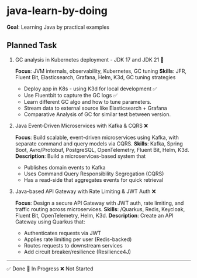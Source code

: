 # java-learn-by-doing

**Goal**: Learning Java by practical examples

## Planned Task

1. GC analysis in Kubernetes deployment - JDK 17 and JDK 21  🔄
    
    **Focus**: JVM internals, observability, Kubernetes, GC tuning
    **Skills**: JFR, Fluent Bit, Elasticsearch, Grafana, Helm, K3d, GC tuning strategies

    - Deploy app in K8s - using K3d for local development  ✅
    - Use Fluentbit to capture the GC logs  ✅
    - Learn different GC algo and how to tune parameters.
    - Stream data to external source like Elasticsearch + Grafana
    - Comparative Analysis of GC for similar test between version.

2. Java Event-Driven Microservices with Kafka & CQRS ❌

    **Focus**: Build scalable, event-driven microservices using Kafka, with separate command and query models via CQRS. 
    **Skills**: Kafka, Spring Boot, Avro/Protobuf, PostgreSQL, OpenTelemetry, Fluent Bit, Helm, K3d.
    **Description**: Build a microservices-based system that

    - Publishes domain events to Kafka
    - Uses Command Query Responsibility Segregation (CQRS)
    - Has a read-side that aggregates events for quick retrieval


3. Java-based API Gateway with Rate Limiting & JWT Auth ❌

    **Focus**: Design a secure API Gateway with JWT auth, rate limiting, and traffic routing across microservices.
    **Skills**: /Quarkus, Redis, Keycloak, Fluent Bit, OpenTelemetry, Helm, K3d.
    **Description**: Create an API Gateway using Quarkus that:

    - Authenticates requests via JWT
    - Applies rate limiting per user (Redis-backed)
    - Routes requests to downstream services
    - Add circuit breaker/resilience (Resilience4J)


---

✅ Done
🔄 In Progress
❌ Not Started